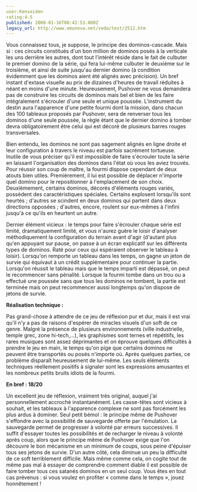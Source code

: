 ```yaml
---
user:Kenseiden
rating:4.5
published: 2008-01-16T08:42:53.000Z
legacy_url: http://www.emunova.net/veda/test/2512.htm
---
```

Vous connaissez tous, je suppose, le principe des dominos-cascade. Mais si : ces circuits constitués d'un bon million de dominos posés à la verticale les uns derrière les autres, dont tout l'intérêt réside dans le fait de culbuter le premier domino de la série, qui fera lui-même culbuter le deuxième sur le troisième, et ainsi de suite jusqu'au dernier domino (à condition évidemment que les dominos aient été alignés avec précision). Un bref instant d'extase visuelle au prix de dizaines d'heures de travail réduites à néant en moins d'une minute. Heureusement, Pushover ne vous demandera pas de construire les circuits de dominos mais bel et bien de les faire intégralement s'écrouler d'une seule et unique poussée. L'instrument du destin aura l'apparence d'une petite fourmi dont la mission, dans chacun des 100 tableaux proposés par Pushover, sera de renverser tous les dominos d'une seule poussée, la règle étant que le dernier domino à tomber devra obligatoirement être celui qui est décoré de plusieurs barres rouges transversales.  

  

Bien entendu, les dominos ne sont pas sagement alignés en ligne droite et leur configuration à travers le niveau est parfois sacrément tortueuse. Inutile de vous préciser qu'il est impossible de faire s'écrouler toute la série en laissant l'organisation des dominos dans l'état où vous les aviez trouvés. Pour réussir son coup de maître, la fourmi dispose cependant de deux atouts bien utiles. Premièrement, il lui est possible de déplacer n'importe quel domino pour le repositionner à l'emplacement de son choix. Deuxièmement, certains dominos, décorés d'éléments rouges variés, possèdent des caractéristiques spéciales. Certains explosent lorsqu'ils sont heurtés ; d'autres se scindent en deux dominos qui partent dans deux directions opposées ; d'autres, encore, roulent sur eux-mêmes à l'infini jusqu'à ce qu'ils en heurtent un autre.  

  

Dernier élément vicieux : le temps pour faire s'écrouler chaque série est limité, dramatiquement limité, et vous n'aurez guère le loisir d'analyser méthodiquement la configuration du terrain avant d'agir (d'autant plus qu'en appuyant sur pause, on passe à un écran explicatif sur les différents types de dominos. Raté pour ceux qui espéraient observer le tableau à loisir). Lorsqu'on remporte un tableau dans les temps, on gagne un jeton de survie qui équivaut à un crédit supplémentaire pour continuer la partie. Lorsqu'on réussit le tableau mais que le temps imparti est dépassé, on peut le recommencer sans pénalité. Lorsque la fourmi tombe dans un trou ou a effectué une poussée sans que tous les dominos ne tombent, la partie est terminée mais on peut recommencer aussi longtemps qu'on dispose de jetons de survie.  

  

**Réalisation technique :**   

Pas grand-chose à attendre de ce jeu de réflexion pur et dur, mais il est vrai qu'il n'y a pas de raisons d'espérer de miracles visuels d'un soft de ce genre. Malgré la présence de plusieurs environnements (ville industrielle, temple grec, zone hi-tech,...), les graphismes sont ternes et répétitifs, les rares musiques sont assez déprimantes et on éprouve quelques difficultés à prendre le jeu en main, le temps qu'on pige que certains dominos ne peuvent être transportés ou posés n'importe où. Après quelques parties, ce problème disparaît heureusement de lui-même. Les seuls éléments techniques réellement positifs à signaler sont les expressions amusantes et les nombreux petits bruits idiots de la fourmi.  

  

**En bref : 18/20**   

Un excellent jeu de réflexion, vraiment très original, auquel j'ai personnellement accroché instantanément. Les casse-têtes sont vicieux à souhait, et les tableaux à l'apparence complexe ne sont pas forcément les plus ardus à dominer. Seul petit bémol : le principe même de Pushover s'effondre avec la possibilité de sauvegarde offerte par l'émulation. La sauvegarde permet de progresser à volonté par erreurs successives. Il suffit d'essayer toutes les possibilités et de recharger le niveau à volonté après coup, alors que le principe même de Pushover exige que l'on découvre le bon mécanisme en un minimum de coups, sous peine d'épuiser tous ses jetons de survie. D'un autre côté, cela diminue un peu la difficulté de ce soft terriblement difficile. Mais même comme cela, on cogite tout de même pas mal à essayer de comprendre comment diable il est possible de faire tomber tous ces satanés dominos en un seul coup. Vous êtes en tout cas prévenus : si vous voulez en profiter « comme dans le temps », jouez honnêtement !